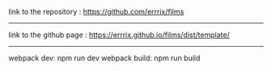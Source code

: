 link to the repository : https://github.com/errrix/films

---------------------------------------------------------

link to the github page : https://errrix.github.io/films/dist/template/

---------------------------------------------------------

webpack dev: npm run dev
webpack build: npm run build
